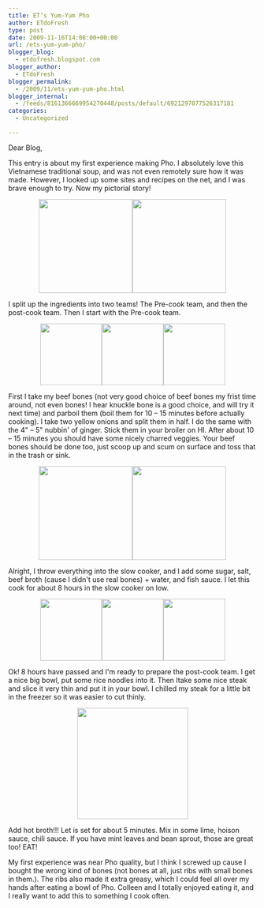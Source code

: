 ```yaml
---
title: ET’s Yum-Yum Pho
author: ETdoFresh
type: post
date: 2009-11-16T14:08:00+00:00
url: /ets-yum-yum-pho/
blogger_blog:
  - etdofresh.blogspot.com
blogger_author:
  - ETdoFresh
blogger_permalink:
  - /2009/11/ets-yum-yum-pho.html
blogger_internal:
  - /feeds/8161366669954270448/posts/default/6921297077526317181
categories:
  - Uncategorized

---
```

Dear Blog,

This entry is about my first experience making Pho. I absolutely love this Vietnamese traditional soup, and was not even remotely sure how it was made. However, I looked up some sites and recipes on the net, and I was brave enough to try. Now my pictorial story!

<p align="center">
  <a href="http://lh4.ggpht.com/_yEPuIWl8ybE/SwFeVi7EOgI/AAAAAAAAApU/qE2omXXV230/s1600/IMG_6324.JPG"><img src="http://lh4.ggpht.com/_yEPuIWl8ybE/SwFeVi7EOgI/AAAAAAAAApU/qE2omXXV230/s288/IMG_6324.JPG" width="190" /></a><a href="http://lh3.ggpht.com/_yEPuIWl8ybE/SwFeVzy6WzI/AAAAAAAAApc/pL6UC4PIluM/s1600/IMG_6335.JPG"><img src="http://lh3.ggpht.com/_yEPuIWl8ybE/SwFeVzy6WzI/AAAAAAAAApc/pL6UC4PIluM/s288/IMG_6335.JPG" width="190" /></a>
</p>

I split up the ingredients into two teams! The Pre-cook team, and then the post-cook team. Then I start with the Pre-cook team.

<p align="center">
  <a href="http://lh6.ggpht.com/_yEPuIWl8ybE/SwFeWkJGyjI/AAAAAAAAAps/uIFDqawGV5g/s1600/IMG_6338.JPG"><img src="http://lh6.ggpht.com/_yEPuIWl8ybE/SwFeWkJGyjI/AAAAAAAAAps/uIFDqawGV5g/s144/IMG_6338.JPG" width="125" /></a><a href="http://lh6.ggpht.com/_yEPuIWl8ybE/SwFeWdo3s0I/AAAAAAAAApk/jbmtMUKg3w8/s1600/IMG_6327.JPG"><img src="http://lh6.ggpht.com/_yEPuIWl8ybE/SwFeWdo3s0I/AAAAAAAAApk/jbmtMUKg3w8/s144/IMG_6327.JPG" width="125" /></a><a href="http://lh3.ggpht.com/_yEPuIWl8ybE/SwFeWz3uHmI/AAAAAAAAAp0/-7Zallc3CNc/s1600/IMG_6339.JPG"><img src="http://lh3.ggpht.com/_yEPuIWl8ybE/SwFeWz3uHmI/AAAAAAAAAp0/-7Zallc3CNc/s144/IMG_6339.JPG" width="125" /></a>
</p>

First I take my beef bones (not very good choice of beef bones my frist time around, not even bones! I hear knuckle bone is a good choice, and will try it next time) and parboil them (boil them for 10 &#8211; 15 minutes before actually cooking). I take two yellow onions and split them in half. I do the same with the 4" &#8211; 5" nubbin' of ginger. Stick them in your broiler on HI. After about 10 &#8211; 15 minutes you should have some nicely charred veggies. Your beef bones should be done too, just scoop up and scum on surface and toss that in the trash or sink.

<p align="center">
  <a href="http://lh5.ggpht.com/_yEPuIWl8ybE/SwFfKXk6wUI/AAAAAAAAAp8/BUibGWgvyGI/s288/IMG_6342.JPG"><img src="http://lh5.ggpht.com/_yEPuIWl8ybE/SwFfKXk6wUI/AAAAAAAAAp8/BUibGWgvyGI/s288/IMG_6342.JPG" width="190" /></a><a href="http://lh5.ggpht.com/_yEPuIWl8ybE/SwFfKpZZPGI/AAAAAAAAAqE/YwksUZgCwhM/s288/IMG_6343.JPG"><img src="http://lh5.ggpht.com/_yEPuIWl8ybE/SwFfKpZZPGI/AAAAAAAAAqE/YwksUZgCwhM/s288/IMG_6343.JPG" width="190" /></a>
</p>

Alright, I throw everything into the slow cooker, and I add some sugar, salt, beef broth (cause I didn't use real bones) + water, and fish sauce. I let this cook for about 8 hours in the slow cooker on low.

<p align="center">
  <a href="http://lh3.ggpht.com/_yEPuIWl8ybE/SwFfK8_m83I/AAAAAAAAAqM/p2vsmo7m8GY/s1600/IMG_6385.JPG"><img src="http://lh3.ggpht.com/_yEPuIWl8ybE/SwFfK8_m83I/AAAAAAAAAqM/p2vsmo7m8GY/s144/IMG_6385.JPG" width="125" /></a><a href="http://lh3.ggpht.com/_yEPuIWl8ybE/SwFfLfCcMxI/AAAAAAAAAqU/xx6n7Js_B6s/s1600/IMG_6386.JPG"><img src="http://lh3.ggpht.com/_yEPuIWl8ybE/SwFfLfCcMxI/AAAAAAAAAqU/xx6n7Js_B6s/s144/IMG_6386.JPG" width="125" /></a><a href="http://lh3.ggpht.com/_yEPuIWl8ybE/SwFfLl_3p6I/AAAAAAAAAqc/b3tVIp1Bn38/s1600/IMG_6388.JPG"><img src="http://lh3.ggpht.com/_yEPuIWl8ybE/SwFfLl_3p6I/AAAAAAAAAqc/b3tVIp1Bn38/s144/IMG_6388.JPG" width="125" /></a>
</p>

Ok! 8 hours have passed and I'm ready to prepare the post-cook team. I get a nice big bowl, put some rice noodles into it. Then Itake some nice steak and slice it very thin and put it in your bowl. I chilled my steak for a little bit in the freezer so it was easier to cut thinly.

<p align="center">
  <a href="http://lh6.ggpht.com/_yEPuIWl8ybE/SwFfZ4cVPnI/AAAAAAAAAqk/9fP5YnjYs-Y/s1600/IMG_6389.JPG"><img src="http://lh6.ggpht.com/_yEPuIWl8ybE/SwFfZ4cVPnI/AAAAAAAAAqk/9fP5YnjYs-Y/s288/IMG_6389.JPG" width="225" /></a>
</p>

Add hot broth!!! Let is set for about 5 minutes. Mix in some lime, hoison sauce, chili sauce. If you have mint leaves and bean sprout, those are great too! EAT!

My first experience was near Pho quality, but I think I screwed up cause I bought the wrong kind of bones (not bones at all, just ribs with small bones in them.). The ribs also made it extra greasy, which I could feel all over my hands after eating a bowl of Pho. Colleen and I totally enjoyed eating it, and I really want to add this to something I cook often.